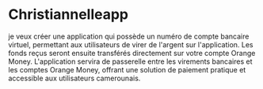 # Christiannelleapp

je veux créer une application qui possède un numéro de compte bancaire virtuel, permettant aux utilisateurs de virer de l'argent sur l'application. Les fonds reçus seront ensuite transférés directement sur votre compte Orange Money. L'application servira de passerelle entre les virements bancaires et les comptes Orange Money, offrant une solution de paiement pratique et accessible aux utilisateurs camerounais.
